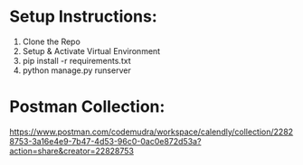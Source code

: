 # Setup Instructions:

1. Clone the Repo
2. Setup & Activate Virtual Environment
3. pip install -r requirements.txt
4. python manage.py runserver

# Postman Collection:

https://www.postman.com/codemudra/workspace/calendly/collection/22828753-3a16e4e9-7b47-4d53-96c0-0ac0e872d53a?action=share&creator=22828753